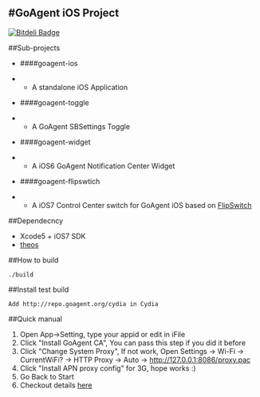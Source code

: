 #GoAgent iOS Project
-------------

[![Bitdeli Badge](https://d2weczhvl823v0.cloudfront.net/goagent/goagent-ios/trend.png)](https://bitdeli.com/free "Bitdeli Badge")  

##Sub-projects


* ####goagent-ios 
* * A standalone iOS Application

* ####goagent-toggle
* * A GoAgent SBSettings Toggle
    
* ####goagent-widget
* * A iOS6 GoAgent Notification Center Widget

* ####goagent-flipswtich
* * A iOS7 Control Center switch for GoAgent iOS based on [FlipSwitch](https://github.com/a3tweaks/Flipswitch)

##Dependecncy

*  Xcode5 + iOS7 SDK  
*  [theos](iphonedevwiki.net/index.php/Theos/Getting_Started)  

##How to build

	./build

##Install test build

	Add http://repo.goagent.org/cydia in Cydia

##Quick manual
1. Open App->Setting, type your appid or edit in iFile
2. Click "Install GoAgent CA", You can pass this step if you did it before
3. Click "Change System Proxy", If not work, Open Settings -> Wi-Fi -> CurrentWiFi? -> HTTP Proxy -> Auto -> http://127.0.0.1:8086/proxy.pac
4. Click "Install APN proxy config" for 3G, hope works :)
5. Go Back to Start
6. Checkout details [here](https://code.google.com/p/goagent/wiki/GoAgent_IOS)

